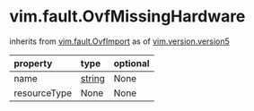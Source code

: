 vim.fault.OvfMissingHardware
============================
inherits from [vim.fault.OvfImport](docs/vim.fault.OvfImport.md)
as of [vim.version.version5](docs/vim.version.md)

| property | type | optional |
|:---------|:-----|:---------|
| name | [string](string.md "string") | None |
| resourceType | None | None |
